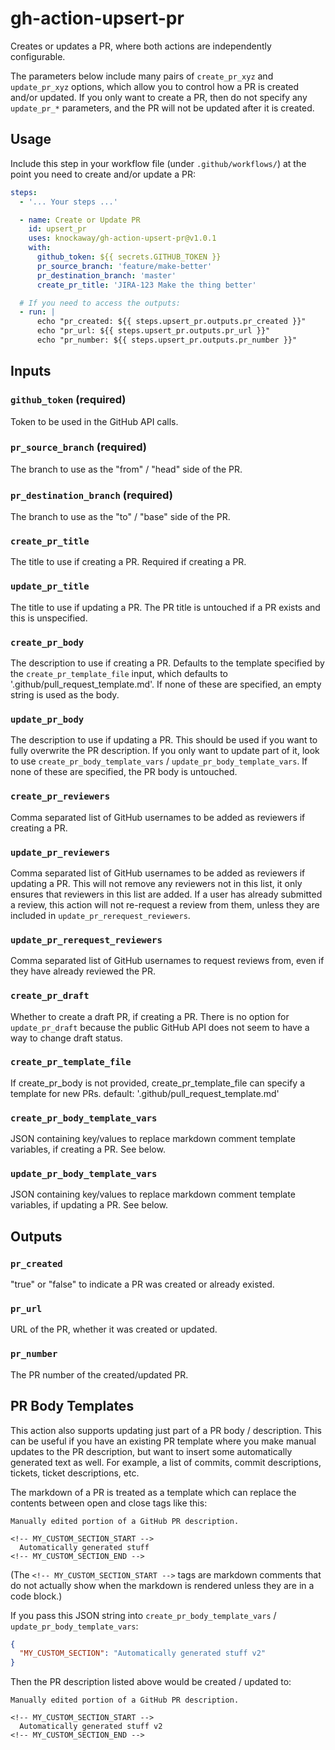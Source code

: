 # gh-action-upsert-pr

Creates or updates a PR, where both actions are independently configurable. 

The parameters below include many pairs of `create_pr_xyz` and `update_pr_xyz` options, which allow 
you to control how a PR is created and/or updated. If you only want to create a PR, then do not specify any
`update_pr_*` parameters, and the PR will not be updated after it is created.

## Usage

Include this step in your workflow file (under `.github/workflows/`) at the point you need to
create and/or update a PR:

```yaml
steps:
  - '... Your steps ...'

  - name: Create or Update PR
    id: upsert_pr
    uses: knockaway/gh-action-upsert-pr@v1.0.1
    with:
      github_token: ${{ secrets.GITHUB_TOKEN }}
      pr_source_branch: 'feature/make-better'
      pr_destination_branch: 'master'
      create_pr_title: 'JIRA-123 Make the thing better'

  # If you need to access the outputs:
  - run: |
      echo "pr_created: ${{ steps.upsert_pr.outputs.pr_created }}"
      echo "pr_url: ${{ steps.upsert_pr.outputs.pr_url }}"
      echo "pr_number: ${{ steps.upsert_pr.outputs.pr_number }}"
```

## Inputs

### `github_token` (required)

Token to be used in the GitHub API calls.

### `pr_source_branch` (required)

The branch to use as the "from" / "head" side of the PR.

### `pr_destination_branch` (required)

The branch to use as the "to" / "base" side of the PR.

### `create_pr_title`

The title to use if creating a PR. Required if creating a PR.

### `update_pr_title`

The title to use if updating a PR. The PR title is untouched if a PR exists
and this is unspecified.

### `create_pr_body`

The description to use if creating a PR. Defaults to the template specified
by the `create_pr_template_file` input, which defaults to '.github/pull_request_template.md'.
If none of these are specified, an empty string is used as the body.

### `update_pr_body`

The description to use if updating a PR. This should be used if you want to fully overwrite
the PR description. If you only want to update part of it, look to use 
`create_pr_body_template_vars` / `update_pr_body_template_vars`. 
If none of these are specified, the PR body is untouched.

### `create_pr_reviewers`

Comma separated list of GitHub usernames to be added as reviewers if creating a PR.

### `update_pr_reviewers`

Comma separated list of GitHub usernames to be added as reviewers if updating a PR.
This will not remove any reviewers not in this list, it only ensures that reviewers
in this list are added. If a user has already submitted a review, this action will not
re-request a review from them, unless they are included in `update_pr_rerequest_reviewers`.

### `update_pr_rerequest_reviewers`

Comma separated list of GitHub usernames to request reviews from, even if they
have already reviewed the PR.

### `create_pr_draft`

Whether to create a draft PR, if creating a PR. There is no option for `update_pr_draft`
because the public GitHub API does not seem to have a way to change draft status.

### `create_pr_template_file`

If create_pr_body is not provided, create_pr_template_file can specify a template for new PRs.
default: '.github/pull_request_template.md'

### `create_pr_body_template_vars`

JSON containing key/values to replace <!-- --> markdown comment template variables, if creating a PR.
See below.

### `update_pr_body_template_vars`

JSON containing key/values to replace <!-- --> markdown comment template variables, if updating a PR.
See below.

## Outputs

### `pr_created`

"true" or "false" to indicate a PR was created or already existed.

### `pr_url`

URL of the PR, whether it was created or updated.

### `pr_number`

The PR number of the created/updated PR.

## PR Body Templates

This action also supports updating just part of a PR body / description. This can be useful if 
you have an existing PR template where you make manual updates to the PR description, but want to
insert some automatically generated text as well. For example, a list of commits, commit descriptions,
tickets, ticket descriptions, etc. 

The markdown of a PR is treated as a template which can replace the contents between open and 
close tags like this:

```
Manually edited portion of a GitHub PR description. 

<!-- MY_CUSTOM_SECTION_START -->
  Automatically generated stuff
<!-- MY_CUSTOM_SECTION_END -->
```

(The `<!-- MY_CUSTOM_SECTION_START -->` tags are markdown comments that do not actually show when
the markdown is rendered unless they are in a code block.)

If you pass this JSON string into `create_pr_body_template_vars` / `update_pr_body_template_vars`:

```json
{
  "MY_CUSTOM_SECTION": "Automatically generated stuff v2"
}
```

Then the PR description listed above would be created / updated to:

```
Manually edited portion of a GitHub PR description. 

<!-- MY_CUSTOM_SECTION_START -->
  Automatically generated stuff v2
<!-- MY_CUSTOM_SECTION_END -->
```
